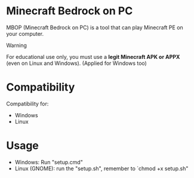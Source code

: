 # Minecraft Bedrock on PC
MBOP (Minecraft Bedrock on PC) is a tool that can play Minecraft PE on your computer. 

> [!WARNING]
> For educational use only, you must use a **legit Minecraft APK or APPX** (even on Linux and Windows).
> (Applied for Windows too)

# Compatibility
Compatibility for:
- Windows
- Linux

# Usage
- Windows: Run "setup.cmd"
- Linux (GNOME): run the "setup.sh", remember to `chmod +x setup.sh"
